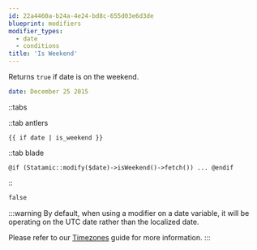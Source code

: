```yaml
---
id: 22a4460a-b24a-4e24-bd8c-655d03e6d3de
blueprint: modifiers
modifier_types:
  - date
  - conditions
title: 'Is Weekend'
---
```

Returns `true` if date is on the weekend.

```yaml
date: December 25 2015
```

::tabs

::tab antlers
```antlers
{{ if date | is_weekend }}
```
::tab blade
```blade
@if (Statamic::modify($date)->isWeekend()->fetch()) ... @endif
```
::


```html
false
```

:::warning
By default, when using a modifier on a date variable, it will be operating on the UTC date rather than the localized date.

Please refer to our [Timezones](/tips/timezones) guide for more information.
:::
